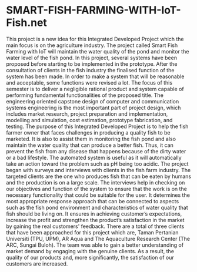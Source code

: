 # SMART-FISH-FARMING-WITH-IoT-Fish.net

This project is a new idea for this Integrated Developed Project which the main focus is on the agriculture industry. The project called Smart Fish Farming with IoT will maintain the water quality of the pond and monitor the water level of the fish pond. In this project, several systems have been proposed before starting to be implemented in the prototype. After the consultation of clients in the fish industry the finalised function of the system has been made. In order to make a system that will be reasonable and acceptable, some functions were revised a lot. The focus of this semester is to deliver a negligible rational product and system capable of performing fundamental functionalities of the proposed title. The engineering oriented capstone design of computer and communication systems engineering is the most important part of project design, which includes market research, project preparation and implementation, modelling and simulation, cost estimation, prototype fabrication, and testing.
  The purpose of this Integrated Developed Project is to help the fish farmer owner that faces challenges in producing a quality fish to be marketed. It is also to assist them in monitoring the fish pond and also maintain the water quality that can produce a better fish. Thus, it can prevent the fish from any disease that happens because of the dirty water or a bad lifestyle. The automated system is useful as it will automatically take an action toward the problem such as pH being too acidic.
  The project began with surveys and interviews with clients in the fish farm industry. The targeted clients are the one who produces fish that can be eaten by humans and the production is on a large scale. The interviews help in checking on our objectives and function of the system to ensure that the work is on the necessary functionality that could be suitable for the user. It determines the most appropriate response approach that can be connected to aspects such as the fish pond environment and characteristics of water quality that fish should be living on. It ensures in achieving customer’s expectations, increase the profit and strengthen the 
product’s satisfaction in the market by gaining the real customers' feedback. There are a total of three clients that have been approached for this project which are, Taman Pertanian Universiti (TPU, UPM), AR Aqua and The Aquaculture Research Center (The ARC, Sungai Buloh). The team was able to gain a better understanding of market demand by engaging with the genuine clients. As a result, the quality of our products and, more significantly, the satisfaction of our customers are increased.
